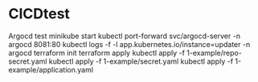 # CICDtest
Argocd test
minikube start
kubectl port-forward svc/argocd-server -n argocd 8081:80
kubectl logs -f -l app.kubernetes.io/instance=updater -n argocd
terraform init
terraform apply
kubectl apply -f 1-example/repo-secret.yaml
kubectl apply -f 1-example/secret.yaml
kubectl apply -f 1-example/application.yaml
